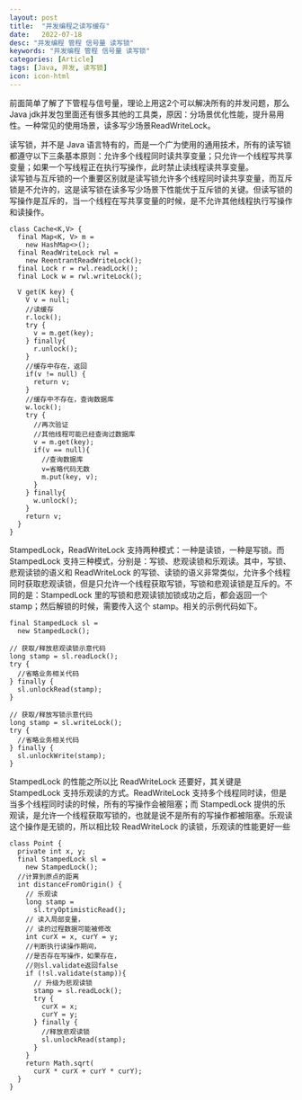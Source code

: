 ```yaml
---
layout: post
title:  "并发编程之读写缓存"
date:   2022-07-18
desc: "并发编程 管程 信号量 读写锁"
keywords: "并发编程 管程 信号量 读写锁"
categories: [Article]
tags: [Java, 并发, 读写锁]
icon: icon-html
---
```


前面简单了解了下管程与信号量，理论上用这2个可以解决所有的并发问题，那么Java jdk并发包里面还有很多其他的工具类，原因：分场景优化性能，提升易用性。一种常见的使用场景，读多写少场景ReadWriteLock。<br/>

读写锁，并不是 Java 语言特有的，而是一个广为使用的通用技术，所有的读写锁都遵守以下三条基本原则：允许多个线程同时读共享变量；只允许一个线程写共享变量；如果一个写线程正在执行写操作，此时禁止读线程读共享变量。<br/>
读写锁与互斥锁的一个重要区别就是读写锁允许多个线程同时读共享变量，而互斥锁是不允许的，这是读写锁在读多写少场景下性能优于互斥锁的关键。但读写锁的写操作是互斥的，当一个线程在写共享变量的时候，是不允许其他线程执行写操作和读操作。
    
    class Cache<K,V> {
      final Map<K, V> m =
        new HashMap<>();
      final ReadWriteLock rwl = 
        new ReentrantReadWriteLock();
      final Lock r = rwl.readLock();
      final Lock w = rwl.writeLock();
     
      V get(K key) {
        V v = null;
        //读缓存
        r.lock();         
        try {
          v = m.get(key); 
        } finally{
          r.unlock();     
        }
        //缓存中存在，返回
        if(v != null) {   
          return v;
        }  
        //缓存中不存在，查询数据库
        w.lock();         
        try {
          //再次验证
          //其他线程可能已经查询过数据库
          v = m.get(key); 
          if(v == null){  
            //查询数据库
            v=省略代码无数
            m.put(key, v);
          }
        } finally{
          w.unlock();
        }
        return v; 
      }
    }

StampedLock，ReadWriteLock 支持两种模式：一种是读锁，一种是写锁。而 StampedLock 支持三种模式，分别是：写锁、悲观读锁和乐观读。其中，写锁、悲观读锁的语义和 ReadWriteLock 的写锁、读锁的语义非常类似，允许多个线程同时获取悲观读锁，但是只允许一个线程获取写锁，写锁和悲观读锁是互斥的。不同的是：StampedLock 里的写锁和悲观读锁加锁成功之后，都会返回一个 stamp；然后解锁的时候，需要传入这个 stamp。相关的示例代码如下。

    
    final StampedLock sl = 
      new StampedLock();
      
    // 获取/释放悲观读锁示意代码
    long stamp = sl.readLock();
    try {
      //省略业务相关代码
    } finally {
      sl.unlockRead(stamp);
    }
    
    // 获取/释放写锁示意代码
    long stamp = sl.writeLock();
    try {
      //省略业务相关代码
    } finally {
      sl.unlockWrite(stamp);
    }
    
StampedLock 的性能之所以比 ReadWriteLock 还要好，其关键是 StampedLock 支持乐观读的方式。ReadWriteLock 支持多个线程同时读，但是当多个线程同时读的时候，所有的写操作会被阻塞；而 StampedLock 提供的乐观读，是允许一个线程获取写锁的，也就是说不是所有的写操作都被阻塞。乐观读这个操作是无锁的，所以相比较 ReadWriteLock 的读锁，乐观读的性能更好一些

    class Point {
      private int x, y;
      final StampedLock sl = 
        new StampedLock();
      //计算到原点的距离  
      int distanceFromOrigin() {
        // 乐观读
        long stamp = 
          sl.tryOptimisticRead();
        // 读入局部变量，
        // 读的过程数据可能被修改
        int curX = x, curY = y;
        //判断执行读操作期间，
        //是否存在写操作，如果存在，
        //则sl.validate返回false
        if (!sl.validate(stamp)){
          // 升级为悲观读锁
          stamp = sl.readLock();
          try {
            curX = x;
            curY = y;
          } finally {
            //释放悲观读锁
            sl.unlockRead(stamp);
          }
        }
        return Math.sqrt(
          curX * curX + curY * curY);
      }
    }    